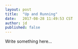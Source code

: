 ```yaml
---
layout: post
title:  "Up and Running"
date:   2017-08-28 11:49:53 CST
author: jd
published: false
---
```


Write something here...

<!--more-->
